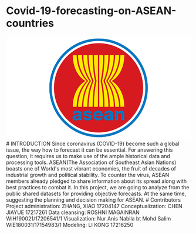 # Covid-19-forecasting-on-ASEAN-countries
<div align="center">
  <img src="Image/association-of-southeast-asian-nations-asean-vector-logo.png">
</div>
# INTRODUCTION 
Since coronavirus (COVID-19) become such a global issue, the way how to forecast it can be essential. For answering this question, it requires us to make use of the ample historical data and processing tools. ASEAN(The Association of Southeast Asian Nations) boasts one of World's most vibrant economies, the fruit of decades of industrial growth and political stability. To counter the virus, ASEAN members already pledged to share information about its spread along with best practices to combat it. In this project, we are going to analyze from the public shared datasets for providing objective forecasts. At the same time, suggesting the planning and decision making for ASEAN. 
# Contributors
Project administration: ZHANG, XIAO 17204147
Conceptualization: CHEN JIAYUE 17217261
Data cleansing: ROSHNI MAGAINRAN WIH190021/17206541/1
Visualization: Nur Anis Nabila bt Mohd Salim WIE180031/17154983/1
Modeling: LI KONG 17216250

 
